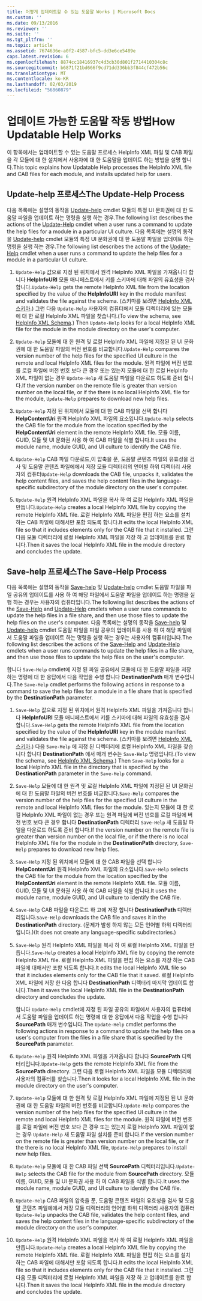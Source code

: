 ```yaml
---
title: 어떻게 업데이트할 수 있는 도움말 Works | Microsoft Docs
ms.custom: ''
ms.date: 09/13/2016
ms.reviewer: ''
ms.suite: ''
ms.tgt_pltfrm: ''
ms.topic: article
ms.assetid: 7674636e-a0f2-4587-bfc5-dd3e6ce5489e
caps.latest.revision: 6
ms.openlocfilehash: 8874cc18416937c4d3cb30d801f2714410304c8c
ms.sourcegitcommit: b6871f21bd666f9cd71dd336bb3f844cf472b56c
ms.translationtype: MT
ms.contentlocale: ko-KR
ms.lasthandoff: 02/03/2019
ms.locfileid: "56860879"
---
```

# <a name="how-updatable-help-works"></a><span data-ttu-id="450f2-102">업데이트 가능한 도움말 작동 방법</span><span class="sxs-lookup"><span data-stu-id="450f2-102">How Updatable Help Works</span></span>

<span data-ttu-id="450f2-103">이 항목에서는 업데이트할 수 있는 도움말 프로세스 HelpInfo XML 파일 및 CAB 파일을 각 모듈에 대 한 설치에서 사용자에 대 한 도움말을 업데이트 하는 방법을 설명 합니다.</span><span class="sxs-lookup"><span data-stu-id="450f2-103">This topic explains how Updatable Help processes the HelpInfo XML file and CAB files for each module, and installs updated help for users.</span></span>

## <a name="the-update-help-process"></a><span data-ttu-id="450f2-104">Update-help 프로세스</span><span class="sxs-lookup"><span data-stu-id="450f2-104">The Update-Help Process</span></span>

<span data-ttu-id="450f2-105">다음 목록에는 설명의 동작을 [Update-help](/powershell/module/Microsoft.PowerShell.Core/Update-Help) cmdlet 모듈의 특정 UI 문화권에 대 한 도움말 파일을 업데이트 하는 명령을 실행 하는 경우.</span><span class="sxs-lookup"><span data-stu-id="450f2-105">The following list describes the actions of the [Update-Help](/powershell/module/Microsoft.PowerShell.Core/Update-Help) cmdlet when a user runs a command to update the help files for a module in a particular UI culture.</span></span>
<span data-ttu-id="450f2-106">다음 목록에는 설명의 동작을 [Update-help](/powershell/module/Microsoft.PowerShell.Core/Update-Help) cmdlet 모듈의 특정 UI 문화권에 대 한 도움말 파일을 업데이트 하는 명령을 실행 하는 경우.</span><span class="sxs-lookup"><span data-stu-id="450f2-106">The following list describes the actions of the [Update-Help](/powershell/module/Microsoft.PowerShell.Core/Update-Help) cmdlet when a user runs a command to update the help files for a module in a particular UI culture.</span></span>

1. <span data-ttu-id="450f2-107">`Update-Help` 값으로 지정 된 위치에서 원격 HelpInfo XML 파일을 가져옵니다 합니다 **HelpInfoURI** 모듈 매니페스트에서 키를 스키마에 대해 파일의 유효성을 검사 합니다.</span><span class="sxs-lookup"><span data-stu-id="450f2-107">`Update-Help` gets the remote HelpInfo XML file from the location specified by the value of the **HelpInfoURI** key in the module manifest and validates the file against the schema.</span></span> <span data-ttu-id="450f2-108">(스키마를 보려면 [HelpInfo XML 스키마](./helpinfo-xml-schema.md).) 그런 다음 `Update-Help` 사용자의 컴퓨터에서 모듈 디렉터리에 있는 모듈에 대 한 로컬 HelpInfo XML 파일을 찾습니다.</span><span class="sxs-lookup"><span data-stu-id="450f2-108">(To view the schema, see [HelpInfo XML Schema](./helpinfo-xml-schema.md).) Then `Update-Help` looks for a local HelpInfo XML file for the module in the module directory on the user's computer.</span></span>

2. <span data-ttu-id="450f2-109">`Update-Help` 모듈에 대 한 원격 및 로컬 HelpInfo XML 파일에 지정된 된 UI 문화권에 대 한 도움말 파일의 버전 번호를 비교합니다.</span><span class="sxs-lookup"><span data-stu-id="450f2-109">`Update-Help` compares the version number of the help files for the specified UI culture in the remote and local HelpInfo XML files for the module.</span></span> <span data-ttu-id="450f2-110">원격 파일에 버전 번호를 로컬 파일에 버전 번호 보다 큰 경우 또는 있는지 모듈에 대 한 로컬 HelpInfo XML 파일이 없는 경우 `Update-Help` 새 도움말 파일을 다운로드 하도록 준비 합니다.</span><span class="sxs-lookup"><span data-stu-id="450f2-110">If the version number on the remote file is greater than version number on the local file, or if the there is no local HelpInfo XML file for the module, `Update-Help` prepares to download new help files.</span></span>

3. <span data-ttu-id="450f2-111">`Update-Help` 지정 된 위치에서 모듈에 대 한 CAB 파일을 선택 합니다 **HelpContentUri** 원격 HelpInfo XML 파일의 요소입니다.</span><span class="sxs-lookup"><span data-stu-id="450f2-111">`Update-Help` selects the CAB file for the module from the location specified by the **HelpContentUri** element in the remote HelpInfo XML file.</span></span> <span data-ttu-id="450f2-112">모듈 이름, GUID, 모듈 및 UI 문화권 사용 하 여 CAB 파일을 식별 합니다.</span><span class="sxs-lookup"><span data-stu-id="450f2-112">It uses the module name, module GUID, and UI culture to identify the CAB file.</span></span>

4. <span data-ttu-id="450f2-113">`Update-Help` CAB 파일 다운로드,이 압축을 푼, 도움말 콘텐츠 파일의 유효성을 검사 및 도움말 콘텐츠 파일에에서 저장 모듈 디렉터리의 언어별 하위 디렉터리 사용자의 컴퓨터</span><span class="sxs-lookup"><span data-stu-id="450f2-113">`Update-Help` downloads the CAB file, unpacks it, validates the help content files, and saves the help content files in the language-specific subdirectory of the module directory on the user's computer.</span></span>

5. <span data-ttu-id="450f2-114">`Update-Help` 원격 HelpInfo XML 파일을 복사 하 여 로컬 HelpInfo XML 파일을 만듭니다.</span><span class="sxs-lookup"><span data-stu-id="450f2-114">`Update-Help` creates a local HelpInfo XML file by copying the remote HelpInfo XML file.</span></span> <span data-ttu-id="450f2-115">로컬 HelpInfo XML 파일을 편집 하는 요소를 설치 하는 CAB 파일에 대해서만 포함 되도록 합니다.</span><span class="sxs-lookup"><span data-stu-id="450f2-115">It edits the local HelpInfo XML file so that it includes elements only for the CAB file that it installed.</span></span> <span data-ttu-id="450f2-116">그런 다음 모듈 디렉터리에 로컬 HelpInfo XML 파일을 저장 하 고 업데이트를 완료 합니다.</span><span class="sxs-lookup"><span data-stu-id="450f2-116">Then it saves the local HelpInfo XML file in the module directory and concludes the update.</span></span>

## <a name="the-save-help-process"></a><span data-ttu-id="450f2-117">Save-help 프로세스</span><span class="sxs-lookup"><span data-stu-id="450f2-117">The Save-Help Process</span></span>

<span data-ttu-id="450f2-118">다음 목록에는 설명의 동작을 [Save-help](/powershell/module/Microsoft.PowerShell.Core/Save-Help) 및 [Update-help](/powershell/module/Microsoft.PowerShell.Core/Update-Help) cmdlet 도움말 파일을 파일 공유의 업데이트를 사용 하 여 해당 파일에서 도움말 파일을 업데이트 하는 명령을 실행 하는 경우는 사용자의 컴퓨터입니다.</span><span class="sxs-lookup"><span data-stu-id="450f2-118">The following list describes the actions of the [Save-Help](/powershell/module/Microsoft.PowerShell.Core/Save-Help) and [Update-Help](/powershell/module/Microsoft.PowerShell.Core/Update-Help) cmdlets when a user runs commands to update the help files in a file share, and then use those files to update the help files on the user's computer.</span></span>
<span data-ttu-id="450f2-119">다음 목록에는 설명의 동작을 [Save-help](/powershell/module/Microsoft.PowerShell.Core/Save-Help) 및 [Update-help](/powershell/module/Microsoft.PowerShell.Core/Update-Help) cmdlet 도움말 파일을 파일 공유의 업데이트를 사용 하 여 해당 파일에서 도움말 파일을 업데이트 하는 명령을 실행 하는 경우는 사용자의 컴퓨터입니다.</span><span class="sxs-lookup"><span data-stu-id="450f2-119">The following list describes the actions of the [Save-Help](/powershell/module/Microsoft.PowerShell.Core/Save-Help) and [Update-Help](/powershell/module/Microsoft.PowerShell.Core/Update-Help) cmdlets when a user runs commands to update the help files in a file share, and then use those files to update the help files on the user's computer.</span></span>

<span data-ttu-id="450f2-120">합니다 `Save-Help` cmdlet에 지정 된 파일 공유에서 모듈에 대 한 도움말 파일을 저장 하는 명령에 대 한 응답에서 다음 작업을 수행 합니다 **DestinationPath** 매개 변수입니다.</span><span class="sxs-lookup"><span data-stu-id="450f2-120">The `Save-Help` cmdlet performs the following actions in response to a command to save the help files for a module in a file share that is specified by the **DestinationPath** parameter.</span></span>

1. <span data-ttu-id="450f2-121">`Save-Help` 값으로 지정 된 위치에서 원격 HelpInfo XML 파일을 가져옵니다 합니다 **HelpInfoURI** 모듈 매니페스트에서 키를 스키마에 대해 파일의 유효성을 검사 합니다.</span><span class="sxs-lookup"><span data-stu-id="450f2-121">`Save-Help` gets  the remote HelpInfo XML file from the location specified by the value of the **HelpInfoURI** key in the module manifest and validates the file against the schema.</span></span> <span data-ttu-id="450f2-122">(스키마를 보려면 [HelpInfo XML 스키마](./helpinfo-xml-schema.md).) 다음 `Save-Help` 에 지정 된 디렉터리에 로컬 HelpInfo XML 파일을 찾습니다 합니다 **DestinationPath** 에서 매개 변수는 `Save-Help` 명령입니다.</span><span class="sxs-lookup"><span data-stu-id="450f2-122">(To view the schema, see [HelpInfo XML Schema](./helpinfo-xml-schema.md).) Then `Save-Help` looks for a local HelpInfo XML file in the directory that is specified by the **DestinationPath** parameter in the `Save-Help` command.</span></span>

2. <span data-ttu-id="450f2-123">`Save-Help` 모듈에 대 한 원격 및 로컬 HelpInfo XML 파일에 지정된 된 UI 문화권에 대 한 도움말 파일의 버전 번호를 비교합니다.</span><span class="sxs-lookup"><span data-stu-id="450f2-123">`Save-Help` compares the version number of the help files for the specified UI culture in the remote and local HelpInfo XML files for the module.</span></span> <span data-ttu-id="450f2-124">있는지 모듈에 대 한 로컬 HelpInfo XML 파일이 없는 경우 또는 원격 파일에 버전 번호를 로컬 파일에 버전 번호 보다 큰 경우 합니다 **DestinationPath** 디렉터리 `Save-Help` 새 도움말 파일을 다운로드 하도록 준비 합니다.</span><span class="sxs-lookup"><span data-stu-id="450f2-124">If the version number on the remote file is greater than version number on the local file, or if the there is no local HelpInfo XML file for the module in the **DestinationPath** directory, `Save-Help` prepares to download new help files.</span></span>

3. <span data-ttu-id="450f2-125">`Save-Help` 지정 된 위치에서 모듈에 대 한 CAB 파일을 선택 합니다 **HelpContentUri** 원격 HelpInfo XML 파일의 요소입니다.</span><span class="sxs-lookup"><span data-stu-id="450f2-125">`Save-Help` selects the CAB file for the module from the location specified by the **HelpContentUri** element in the remote HelpInfo XML file.</span></span> <span data-ttu-id="450f2-126">모듈 이름, GUID, 모듈 및 UI 문화권 사용 하 여 CAB 파일을 식별 합니다.</span><span class="sxs-lookup"><span data-stu-id="450f2-126">It uses the module name, module GUID, and UI culture to identify the CAB file.</span></span>

4. <span data-ttu-id="450f2-127">`Save-Help` CAB 파일을 다운로드 하 고에 저장 합니다 **DestinationPath** 디렉터리입니다.</span><span class="sxs-lookup"><span data-stu-id="450f2-127">`Save-Help` downloads the CAB file and saves it in the **DestinationPath** directory.</span></span> <span data-ttu-id="450f2-128">(문제가 발생 하지 않는 모든 언어별 하위 디렉터리입니다.)</span><span class="sxs-lookup"><span data-stu-id="450f2-128">(It does not create any language-specific subdirectories.)</span></span>

5. <span data-ttu-id="450f2-129">`Save-Help` 원격 HelpInfo XML 파일을 복사 하 여 로컬 HelpInfo XML 파일을 만듭니다.</span><span class="sxs-lookup"><span data-stu-id="450f2-129">`Save-Help` creates a local HelpInfo XML file by copying the remote HelpInfo XML file.</span></span> <span data-ttu-id="450f2-130">로컬 HelpInfo XML 파일을 편집 하는 요소를 저장 하는 CAB 파일에 대해서만 포함 되도록 합니다.</span><span class="sxs-lookup"><span data-stu-id="450f2-130">It edits the local HelpInfo XML file so that it includes elements only for the CAB file that it saved.</span></span> <span data-ttu-id="450f2-131">로컬 HelpInfo XML 파일에 저장 한 다음 합니다 **DestinationPath** 디렉터리 마지막 업데이트 합니다.</span><span class="sxs-lookup"><span data-stu-id="450f2-131">Then it saves the local HelpInfo XML file in the  **DestinationPath** directory and concludes the update.</span></span>

   <span data-ttu-id="450f2-132">합니다 `Update-Help` cmdlet에 지정 된 파일 공유의 파일에서 사용자의 컴퓨터에서 도움말 파일을 업데이트 하는 명령에 대 한 응답에서 다음 작업을 수행 합니다 **SourcePath** 매개 변수입니다.</span><span class="sxs-lookup"><span data-stu-id="450f2-132">The `Update-Help` cmdlet performs the following actions in response to a command to update the help files on a user's computer from the files in a file share that is specified by the **SourcePath** parameter.</span></span>

1. <span data-ttu-id="450f2-133">`Update-Help` 원격 HelpInfo XML 파일을 가져옵니다 합니다 **SourcePath** 디렉터리입니다.</span><span class="sxs-lookup"><span data-stu-id="450f2-133">`Update-Help` gets the remote HelpInfo XML file from the **SourcePath** directory.</span></span> <span data-ttu-id="450f2-134">그런 다음 로컬 HelpInfo XML 파일을 모듈 디렉터리에 사용자의 컴퓨터를 찾습니다.</span><span class="sxs-lookup"><span data-stu-id="450f2-134">Then it looks for a local HelpInfo XML file in the module directory on the user's computer.</span></span>

2. <span data-ttu-id="450f2-135">`Update-Help` 모듈에 대 한 원격 및 로컬 HelpInfo XML 파일에 지정된 된 UI 문화권에 대 한 도움말 파일의 버전 번호를 비교합니다.</span><span class="sxs-lookup"><span data-stu-id="450f2-135">`Update-Help` compares the version number of the help files for the specified UI culture in the remote and local HelpInfo XML files for the module.</span></span> <span data-ttu-id="450f2-136">원격 파일에 버전 번호를 로컬 파일에 버전 번호 보다 큰 경우 또는 있는지 로컬 HelpInfo XML 파일이 없는 경우 `Update-Help` 새 도움말 파일 설치를 준비 합니다.</span><span class="sxs-lookup"><span data-stu-id="450f2-136">If the version number on the remote file is greater than version number on the local file, or if the there is no local HelpInfo XML file, `Update-Help` prepares to install new help files.</span></span>

3. <span data-ttu-id="450f2-137">`Update-Help` 모듈에 대 한 CAB 파일 선택 **SourcePath** 디렉터리입니다.</span><span class="sxs-lookup"><span data-stu-id="450f2-137">`Update-Help` selects the CAB file for the module from **SourcePath** directory.</span></span> <span data-ttu-id="450f2-138">모듈 이름, GUID, 모듈 및 UI 문화권 사용 하 여 CAB 파일을 식별 합니다.</span><span class="sxs-lookup"><span data-stu-id="450f2-138">It uses the module name, module GUID, and UI culture to identify the CAB file.</span></span>

4. <span data-ttu-id="450f2-139">`Update-Help` CAB 파일의 압축을 푼, 도움말 콘텐츠 파일의 유효성을 검사 및 도움말 콘텐츠 파일에에서 저장 모듈 디렉터리의 언어별 하위 디렉터리 사용자의 컴퓨터</span><span class="sxs-lookup"><span data-stu-id="450f2-139">`Update-Help` unpacks the CAB file, validates the help content files, and saves the help content files in the language-specific subdirectory of the module directory on the user's computer.</span></span>

5. <span data-ttu-id="450f2-140">`Update-Help` 원격 HelpInfo XML 파일을 복사 하 여 로컬 HelpInfo XML 파일을 만듭니다.</span><span class="sxs-lookup"><span data-stu-id="450f2-140">`Update-Help` creates a local HelpInfo XML file by copying the remote HelpInfo XML file.</span></span> <span data-ttu-id="450f2-141">로컬 HelpInfo XML 파일을 편집 하는 요소를 설치 하는 CAB 파일에 대해서만 포함 되도록 합니다.</span><span class="sxs-lookup"><span data-stu-id="450f2-141">It edits the local HelpInfo XML file so that it includes elements only for the CAB file that it installed.</span></span> <span data-ttu-id="450f2-142">그런 다음 모듈 디렉터리에 로컬 HelpInfo XML 파일을 저장 하 고 업데이트를 완료 합니다.</span><span class="sxs-lookup"><span data-stu-id="450f2-142">Then it saves the local HelpInfo XML file in the module directory and concludes the update.</span></span>